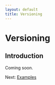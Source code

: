 ```yaml
---
layout: default
title: Versioning
---
```

# Versioning

## Introduction

Coming soon.

<div class="breadcrumb">
	Next: <a href="Examples.html">Examples</a>
</div>